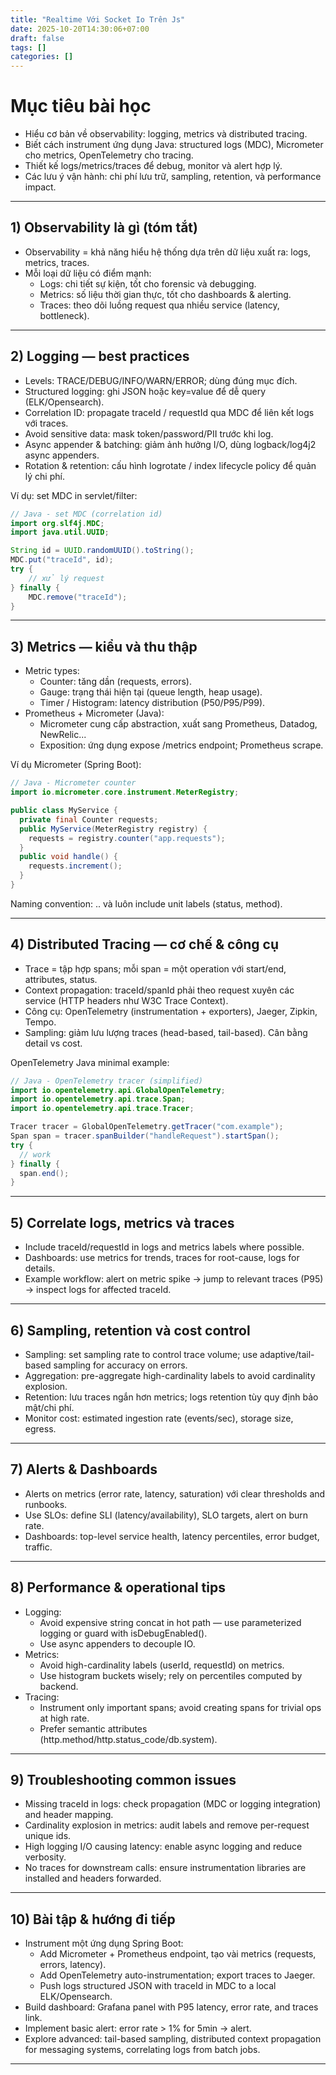```yaml
---
title: "Realtime Với Socket Io Trên Js"
date: 2025-10-20T14:30:06+07:00
draft: false
tags: []
categories: []
---
```

# Mục tiêu bài học
- Hiểu cơ bản về observability: logging, metrics và distributed tracing.  
- Biết cách instrument ứng dụng Java: structured logs (MDC), Micrometer cho metrics, OpenTelemetry cho tracing.  
- Thiết kế logs/metrics/traces để debug, monitor và alert hợp lý.  
- Các lưu ý vận hành: chi phí lưu trữ, sampling, retention, và performance impact.

---

## 1) Observability là gì (tóm tắt)
- Observability = khả năng hiểu hệ thống dựa trên dữ liệu xuất ra: logs, metrics, traces.  
- Mỗi loại dữ liệu có điểm mạnh:
  - Logs: chi tiết sự kiện, tốt cho forensic và debugging.
  - Metrics: số liệu thời gian thực, tốt cho dashboards & alerting.
  - Traces: theo dõi luồng request qua nhiều service (latency, bottleneck).

---

## 2) Logging — best practices
- Levels: TRACE/DEBUG/INFO/WARN/ERROR; dùng đúng mục đích.
- Structured logging: ghi JSON hoặc key=value để dễ query (ELK/Opensearch).
- Correlation ID: propagate traceId / requestId qua MDC để liên kết logs với traces.
- Avoid sensitive data: mask token/password/PII trước khi log.
- Async appender & batching: giảm ảnh hưởng I/O, dùng logback/log4j2 async appenders.
- Rotation & retention: cấu hình logrotate / index lifecycle policy để quản lý chi phí.

Ví dụ: set MDC in servlet/filter:
```java
// Java - set MDC (correlation id)
import org.slf4j.MDC;
import java.util.UUID;

String id = UUID.randomUUID().toString();
MDC.put("traceId", id);
try {
    // xử lý request
} finally {
    MDC.remove("traceId");
}
```

---

## 3) Metrics — kiểu và thu thập
- Metric types:
  - Counter: tăng dần (requests, errors).
  - Gauge: trạng thái hiện tại (queue length, heap usage).
  - Timer / Histogram: latency distribution (P50/P95/P99).
- Prometheus + Micrometer (Java):
  - Micrometer cung cấp abstraction, xuất sang Prometheus, Datadog, NewRelic...
  - Exposition: ứng dụng expose /metrics endpoint; Prometheus scrape.

Ví dụ Micrometer (Spring Boot):
```java
// Java - Micrometer counter
import io.micrometer.core.instrument.MeterRegistry;

public class MyService {
  private final Counter requests;
  public MyService(MeterRegistry registry) {
    requests = registry.counter("app.requests");
  }
  public void handle() {
    requests.increment();
  }
}
```

Naming convention: <service>.<resource>.<metric> và luôn include unit labels (status, method).

---

## 4) Distributed Tracing — cơ chế & công cụ
- Trace = tập hợp spans; mỗi span = một operation với start/end, attributes, status.  
- Context propagation: traceId/spanId phải theo request xuyên các service (HTTP headers như W3C Trace Context).  
- Công cụ: OpenTelemetry (instrumentation + exporters), Jaeger, Zipkin, Tempo.  
- Sampling: giảm lưu lượng traces (head-based, tail-based). Cân bằng detail vs cost.

OpenTelemetry Java minimal example:
```java
// Java - OpenTelemetry tracer (simplified)
import io.opentelemetry.api.GlobalOpenTelemetry;
import io.opentelemetry.api.trace.Span;
import io.opentelemetry.api.trace.Tracer;

Tracer tracer = GlobalOpenTelemetry.getTracer("com.example");
Span span = tracer.spanBuilder("handleRequest").startSpan();
try {
  // work
} finally {
  span.end();
}
```

---

## 5) Correlate logs, metrics và traces
- Include traceId/requestId in logs and metrics labels where possible.
- Dashboards: use metrics for trends, traces for root-cause, logs for details.
- Example workflow: alert on metric spike → jump to relevant traces (P95) → inspect logs for affected traceId.

---

## 6) Sampling, retention và cost control
- Sampling: set sampling rate to control trace volume; use adaptive/tail-based sampling for accuracy on errors.
- Aggregation: pre-aggregate high-cardinality labels to avoid cardinality explosion.
- Retention: lưu traces ngắn hơn metrics; logs retention tùy quy định bảo mật/chi phí.
- Monitor cost: estimated ingestion rate (events/sec), storage size, egress.

---

## 7) Alerts & Dashboards
- Alerts on metrics (error rate, latency, saturation) với clear thresholds and runbooks.
- Use SLOs: define SLI (latency/availability), SLO targets, alert on burn rate.
- Dashboards: top-level service health, latency percentiles, error budget, traffic.

---

## 8) Performance & operational tips
- Logging:
  - Avoid expensive string concat in hot path — use parameterized logging or guard with isDebugEnabled().
  - Use async appenders to decouple IO.
- Metrics:
  - Avoid high-cardinality labels (userId, requestId) on metrics.
  - Use histogram buckets wisely; rely on percentiles computed by backend.
- Tracing:
  - Instrument only important spans; avoid creating spans for trivial ops at high rate.
  - Prefer semantic attributes (http.method/http.status_code/db.system).

---

## 9) Troubleshooting common issues
- Missing traceId in logs: check propagation (MDC or logging integration) and header mapping.
- Cardinality explosion in metrics: audit labels and remove per-request unique ids.
- High logging I/O causing latency: enable async logging and reduce verbosity.
- No traces for downstream calls: ensure instrumentation libraries are installed and headers forwarded.

---

## 10) Bài tập & hướng đi tiếp
- Instrument một ứng dụng Spring Boot:
  - Add Micrometer + Prometheus endpoint, tạo vài metrics (requests, errors, latency).
  - Add OpenTelemetry auto-instrumentation; export traces to Jaeger.
  - Push logs structured JSON with traceId in MDC to a local ELK/Opensearch.
- Build dashboard: Grafana panel with P95 latency, error rate, and traces link.
- Implement basic alert: error rate > 1% for 5min → alert.
- Explore advanced: tail-based sampling, distributed context propagation for messaging systems, correlating logs from batch jobs.

---